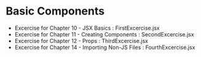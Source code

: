 # Basic Components

- Excercise for Chapter 10 - JSX Basics : FirstExcercise.jsx
- Excercise for Chapter 11 - Creating Components : SecondExcercise.jsx
- Excercise for Chapter 12 - Props : ThirdExcercise.jsx
- Excercise for Chapter 14 - Importing Non-JS Files : FourthExcercise.jsx